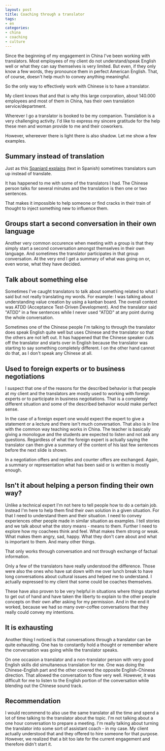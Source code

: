 ```yaml
---
layout: post
title: Coaching through a translator
tags:
- en
categories:
- china
- coaching
- culture
---
```

Since the beginning of my engagement in China I've been working with translators. Most employees of my client do not understand/speak English well or what they can say themselves is very limited. But even, if they only know a few words, they pronounce them in perfect American English. That, of course, doesn't help much to convey anything meaningful.

So the only way to effectively work with Chinese is to have a translator.

My client knows that and that is why this large corporation, about 140.000 employees and most of them in China, has their own translation service/department.

Wherever I go a translator is booked to be my companion. Translation is a very challenging activity. I'd like to express my sincere gratitude for the help these men and woman provide to me and their coworkers.

However, whereever there is light there is also shadow. Let me show a few examples.

## Summary instead of translation
Just as this [Spaniard explains](http://www.experienciaenchina.com/mi-experiencia-con-una-traductora-de-chino-espanol/) (text in Spanish) sometimes translators sum up instead of translate.

It has happened to me with some of the translators I had. The Chinese person talks for several minutes and the translation is then one or two sentences.

That makes it impossible to help someone or find cracks in their train of thought to inject something new to influence them.

## Groups start a second conversation in their own language
Another very common occurence when meeting with a group is that they simply start a second conversation amongst themselves in their own language. And sometimes the translator participates in that group conversation. At the very end I get a summary of what was going on or, even worse, what they have decided.

## Talk about something else
Sometimes I've caught translators to talk about something related to what I said but not really translating my words. For example: I was talking about understanding value creation by using a kanban board. The overall context was ATDD (Acceptance Test-Driven Development). And the translator said "ATDD" in a few sentences while I never used "ATDD" at any point during the whole conversation.

Sometimes one of the Chinese people I'm talking to through the translator does speak English quite well but uses Chinese and the translator so that the others are not left out. It has happened that the Chinese speaker cuts off the translator and starts over in English because the translator was starting to say something completely different. I on the other hand cannot do that, as I don't speak any Chinese at all.

## Used to foreign experts or to business negotiations
I suspect that one of the reasons for the described behavior is that people at my client and the translators are mostly used to working with foreign experts or to participate in business negotiations. That is a completely different situation and some of the described behavior would make perfect sense.

In the case of a foreign expert one would expect the expert to give a statement or a lecture and there isn't much conversation. That also is in line with the common way teaching works in China. The teacher is basically giving a monologue and the students are expected to listen and not ask any questions. Regardless of what the foreign expert is actually saying the translator can then give a summary of the content of his last few sentences before the next slide is shown.

In a negotiation offers and replies and counter offers are exchanged. Again, a summary or representation what has been said or is written is mostly enough.

## Isn't it about helping a person finding their own way?
Unlike a technical expert I'm not here to tell people how to do a certain job. Instead I'm here to help them find their own solution in a given situation. For that I need to understand them and their situation. I need to convey experiences other people made in similar situation as examples. I tell stories and we talk about what the story means - means to them. Further I need to explore how my coachees think and feel. What makes them strong or weak. What makes them angry, sad, happy. What they don't care about and what is important to them. And many other things. 

That only works through conversation and not through exchange of factual information.

Only a few of the translators have really understood the difference. Those were also the ones who have sat down with me over lunch break to have long conversations about cultural issues and helped me to understand. I actually expressed to my client that some could be coaches themselves.

These have also proven to be very helpful in situations where things started to get out of hand and have taken the liberty to explain to the other people concepts on their own after asking for my permission. And in the end it worked, because we had so many over-coffee conversations that they really could convey my intentions.

## It is exhausting
Another thing I noticed is that conversations through a translator can be quite exhausting. One has to constantly hold a thought or remember where the conversation was going while the translator speaks.

On one occasion a translator and a non-translator person with very good English skills did simultaneous translation for me. One was doing the Chinese-English part and the other covered the opposite English-Chinese direction. That allowed the conversation to flow very well. However, it was difficult for me to listen to the English portion of the conversation while blending out the Chinese sound track.

## Recommendation
I would recommend to also use the same translator all the time and spend a lot of time talking to the translator about the topic. I'm not talking about a one hour conversation to prepare a meeting. I'm really talking about turning the translator into some sort of assistant coach - in my case. My client actually understood that and they offered to hire someone for that purpose. However, we realized that a bit too late for the current engagement and therefore didn't start it.
